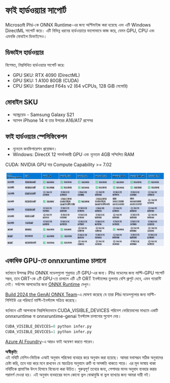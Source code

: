 # ফাই হার্ডওয়্যার সাপোর্ট

Microsoft Phi-কে ONNX Runtime-এর জন্য অপ্টিমাইজ করা হয়েছে এবং এটি Windows DirectML সাপোর্ট করে। এটি বিভিন্ন ধরনের হার্ডওয়্যারে ভালোভাবে কাজ করে, যেমন GPU, CPU এবং এমনকি মোবাইল ডিভাইসেও।

## ডিভাইস হার্ডওয়্যার
বিশেষত, নিম্নলিখিত হার্ডওয়্যার সাপোর্ট করে:

- GPU SKU: RTX 4090 (DirectML)
- GPU SKU: 1 A100 80GB (CUDA)
- CPU SKU: Standard F64s v2 (64 vCPUs, 128 GiB মেমোরি)

## মোবাইল SKU

- অ্যান্ড্রয়েড - Samsung Galaxy S21
- অ্যাপল iPhone 14 বা তার উপরের A16/A17 প্রসেসর

## ফাই হার্ডওয়্যার স্পেসিফিকেশন

- ন্যূনতম কনফিগারেশন প্রয়োজন।
- Windows: DirectX 12 সমর্থনকারী GPU এবং ন্যূনতম 4GB সম্মিলিত RAM

CUDA: NVIDIA GPU যার Compute Capability >= 7.02

![HardwareSupport](../../../../../translated_images/01.phihardware.925db5699da7752cf486314e6db087580583cfbcd548970f8a257e31a8aa862c.bn.png)

## একাধিক GPU-তে onnxruntime চালানো

বর্তমানে উপলব্ধ Phi ONNX মডেলগুলো শুধুমাত্র ১টি GPU-এর জন্য। Phi মডেলের জন্য মাল্টি-GPU সাপোর্ট সম্ভব, তবে ORT-কে ২টি GPU-তে চালালে এটি ২টি ORT ইনস্ট্যান্সের তুলনায় বেশি থ্রুপুট দেবে, এমন গ্যারান্টি নেই। সর্বশেষ আপডেটের জন্য [ONNX Runtime](https://onnxruntime.ai/) দেখুন।

[Build 2024 the GenAI ONNX Team](https://youtu.be/WLW4SE8M9i8?si=EtG04UwDvcjunyfC)-এ ঘোষণা করেছে যে তারা Phi মডেলগুলোর জন্য মাল্টি-গিপিইউ এর পরিবর্তে মাল্টি-ইনস্ট্যান্স সক্রিয় করেছে।

বর্তমানে এটি আপনাকে নিম্নলিখিতভাবে CUDA_VISIBLE_DEVICES পরিবেশ ভেরিয়েবলের মাধ্যমে একটি onnxruntime বা onnxruntime-genai ইনস্ট্যান্স চালানোর সুযোগ দেয়।

```Python
CUDA_VISIBLE_DEVICES=0 python infer.py
CUDA_VISIBLE_DEVICES=1 python infer.py
```

[Azure AI Foundry](https://ai.azure.com)-এ আরও ফাই অন্বেষণ করতে পারেন।

**অস্বীকৃতি**:  
এই নথিটি মেশিন-ভিত্তিক এআই অনুবাদ পরিষেবা ব্যবহার করে অনুবাদ করা হয়েছে। আমরা যথাসম্ভব সঠিক অনুবাদের চেষ্টা করি, তবে দয়া করে মনে রাখবেন যে স্বয়ংক্রিয় অনুবাদে ত্রুটি বা অসঙ্গতি থাকতে পারে। এর মূল ভাষায় থাকা নথিটিকে প্রামাণিক উৎস হিসাবে বিবেচনা করা উচিত। গুরুত্বপূর্ণ তথ্যের জন্য, পেশাদার মানব অনুবাদ ব্যবহার করার পরামর্শ দেওয়া হয়। এই অনুবাদ ব্যবহারের ফলে কোনো ভুল বোঝাবুঝি বা ভুল ব্যাখ্যার জন্য আমরা দায়ী নই।